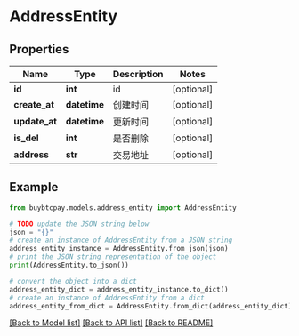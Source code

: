 # AddressEntity


## Properties

Name | Type | Description | Notes
------------ | ------------- | ------------- | -------------
**id** | **int** | id | [optional] 
**create_at** | **datetime** | 创建时间 | [optional] 
**update_at** | **datetime** | 更新时间 | [optional] 
**is_del** | **int** | 是否删除 | [optional] 
**address** | **str** | 交易地址 | [optional] 

## Example

```python
from buybtcpay.models.address_entity import AddressEntity

# TODO update the JSON string below
json = "{}"
# create an instance of AddressEntity from a JSON string
address_entity_instance = AddressEntity.from_json(json)
# print the JSON string representation of the object
print(AddressEntity.to_json())

# convert the object into a dict
address_entity_dict = address_entity_instance.to_dict()
# create an instance of AddressEntity from a dict
address_entity_from_dict = AddressEntity.from_dict(address_entity_dict)
```
[[Back to Model list]](../README.md#documentation-for-models) [[Back to API list]](../README.md#documentation-for-api-endpoints) [[Back to README]](../README.md)


